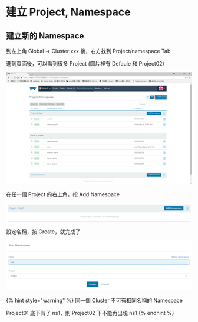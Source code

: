 # 建立 Project, Namespace

## 建立新的 Namespace

到左上角 Global -&gt; Cluster:xxx 後，右方找到 Project/namespace Tab

進到頁面後，可以看到很多 Project \(圖片裡有 Defaule 和 Project02\)

![](.gitbook/assets/tempsnip%20%283%29.png)



在任一個 Project 的右上角，按 Add Namespace

![](.gitbook/assets/image%20%2814%29.png)

設定名稱，按 Create，就完成了

![](.gitbook/assets/image%20%2817%29.png)

{% hint style="warning" %}
同一個 Cluster 不可有相同名稱的 Namespace

Project01 底下有了 ns1，則 Project02 下不能再出現 ns1
{% endhint %}





